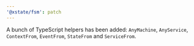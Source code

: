 ```yaml
---
'@xstate/fsm': patch
---
```


A bunch of TypeScript helpers has been added: `AnyMachine`, `AnyService`, `ContextFrom`, `EventFrom`, `StateFrom` and `ServiceFrom`.
